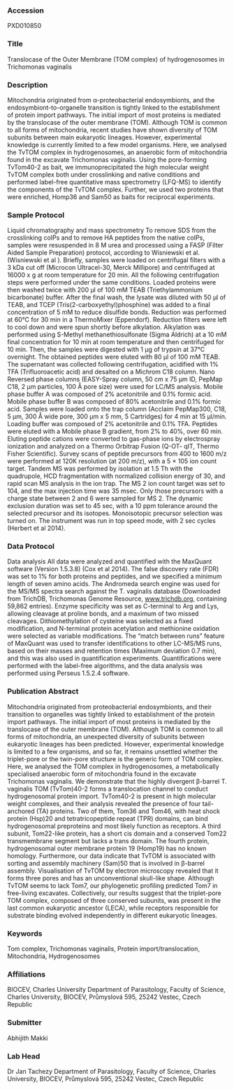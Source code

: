 ### Accession
PXD010850

### Title
Translocase of the Outer Membrane (TOM complex) of hydrogenosomes in Trichomonas vaginalis

### Description
Mitochondria originated from α-proteobacterial endosymbionts, and the endosymbiont-to-organelle transition is tightly linked to the establishment of protein import pathways. The initial import of most proteins is mediated by the translocase of the outer membrane (TOM). Although TOM is common to all forms of mitochondria, recent studies have shown diversity of TOM subunits between main eukaryotic lineages. However, experimental knowledge is currently limited to a few model organisms. Here, we analysed the TvTOM complex in hydrogenosomes, an anaerobic form of mitochondria found in the excavate Trichomonas vaginalis. Using the pore-forming TvTom40-2 as bait, we immunoprecipitated the high molecular weight TvTOM complex both under crosslinking and native conditions and performed label-free quantitative mass spectrometry (LFQ-MS) to identify the components of the TvTOM complex. Further, we used two proteins that were enriched, Homp36 and Sam50 as baits for reciprocal experiments.

### Sample Protocol
Liquid chromatography and mass spectrometry  To remove SDS from the crosslinking coIPs and to remove HA peptides from the native coIPs, samples were resuspended in 8 M urea and processed using a FASP (Filter Aided Sample Preparation) protocol, according to Wisniewski et al. (Wisniewski et al ). Briefly, samples were loaded on centrifugal filters with a 3 kDa cut off (Microcon Ultracel-30, Merck Millipore) and centrifuged at 16000 x g at room temperature for 20 min. All the following centrifugation steps were performed under the same conditions. Loaded proteins were then washed twice with 200 µl of 100 mM TEAB (Triethylammonium bicarbonate) buffer. After the final wash, the lysate was diluted with 50 µl of TEAB, and TCEP (Tris(2-carboxyethyl)phosphine) was added to a final concentration of 5 mM to reduce disulfide bonds. Reduction was performed at 60°C for 30 min in a ThermoMixer (Eppendorf). Reduction filters were left to cool down and were spun shortly before alkylation. Alkylation was performed using S-Methyl methanethiosulfonate (Sigma Aldrich) at a 10 mM final concentration for 10 min at room temperature and then centrifuged for 10 min. Then, the samples were digested with 1 µg of trypsin at 37°C overnight. The obtained peptides were eluted with 80 µl of 100 mM TEAB. The supernatant was collected following centrifugation, acidified with 1% TFA (Trifluoroacetic acid) and desalted on a Michrom C18 column. Nano Reversed phase columns (EASY-Spray column, 50 cm x 75 µm ID, PepMap C18, 2 µm particles, 100 Å pore size) were used for LC/MS analysis. Mobile phase buffer A was composed of 2% acetonitrile and 0.1% formic acid. Mobile phase buffer B was composed of 80% acetonitrile and 0.1% formic acid. Samples were loaded onto the trap column (Acclaim PepMap300, C18, 5 µm, 300 Å wide pore, 300 µm x 5 mm, 5 Cartridges) for 4 min at 15 μl/min. Loading buffer was composed of 2% acetonitrile and 0.1% TFA. Peptides were eluted with a Mobile phase B gradient, from 2% to 40%, over 60 min. Eluting peptide cations were converted to gas-phase ions by electrospray ionization and analyzed on a Thermo Orbitrap Fusion (Q-OT- qIT, Thermo Fisher Scientific). Survey scans of peptide precursors from 400 to 1600 m/z were performed at 120K resolution (at 200 m/z), with a 5 × 105 ion count target. Tandem MS was performed by isolation at 1.5 Th with the quadrupole, HCD fragmentation with normalized collision energy of 30, and rapid scan MS analysis in the ion trap. The MS 2 ion count target was set to 104, and the max injection time was 35 msec. Only those precursors with a charge state between 2 and 6 were sampled for MS 2. The dynamic exclusion duration was set to 45 sec, with a 10 ppm tolerance around the selected precursor and its isotopes. Monoisotopic precursor selection was turned on. The instrument was run in top speed mode, with 2 sec cycles (Herbert et al 2014).

### Data Protocol
Data analysis All data were analyzed and quantified with the MaxQuant software (Version 1.5.3.8) (Cox et al 2014). The false discovery rate (FDR) was set to 1% for both proteins and peptides, and we specified a minimum length of seven amino acids. The Andromeda search engine was used for the MS/MS spectra search against the T. vaginalis database (Downloaded from TrichDB, Trichomonas Genome Resource, www.trichdb.org, containing 59,862 entries). Enzyme specificity was set as C-terminal to Arg and Lys, allowing cleavage at proline bonds, and a maximum of two missed cleavages. Dithiomethylation of cysteine was selected as a fixed modification, and N-terminal protein acetylation and methionine oxidation were selected as variable modifications. The “match between runs” feature of MaxQuant was used to transfer identifications to other LC-MS/MS runs, based on their masses and retention times (Maximum deviation 0.7 min), and this was also used in quantification experiments. Quantifications were performed with the label-free algorithms, and the data analysis was performed using Perseus 1.5.2.4 software.

### Publication Abstract
Mitochondria originated from proteobacterial endosymbionts, and their transition to organelles was tightly linked to establishment of the protein import pathways. The initial import of most proteins is mediated by the translocase of the outer membrane (TOM). Although TOM is common to all forms of mitochondria, an unexpected diversity of subunits between eukaryotic lineages has been predicted. However, experimental knowledge is limited to a few organisms, and so far, it remains unsettled whether the triplet-pore or the twin-pore structure is the generic form of TOM complex. Here, we analysed the TOM complex in hydrogenosomes, a metabolically specialised anaerobic form of mitochondria found in the excavate Trichomonas vaginalis. We demonstrate that the highly divergent &#x3b2;-barrel T. vaginalis TOM (TvTom)40-2 forms a translocation channel to conduct hydrogenosomal protein import. TvTom40-2 is present in high molecular weight complexes, and their analysis revealed the presence of four tail-anchored (TA) proteins. Two of them, Tom36 and Tom46, with heat shock protein (Hsp)20 and tetratricopeptide repeat (TPR) domains, can bind hydrogenosomal preproteins and most likely function as receptors. A third subunit, Tom22-like protein, has a short cis domain and a conserved Tom22 transmembrane segment but lacks a trans domain. The fourth protein, hydrogenosomal outer membrane protein 19 (Homp19) has no known homology. Furthermore, our data indicate that TvTOM is associated with sorting and assembly machinery (Sam)50 that is involved in &#x3b2;-barrel assembly. Visualisation of TvTOM by electron microscopy revealed that it forms three pores and has an unconventional skull-like shape. Although TvTOM seems to lack Tom7, our phylogenetic profiling predicted Tom7 in free-living excavates. Collectively, our results suggest that the triplet-pore TOM complex, composed of three conserved subunits, was present in the last common eukaryotic ancestor (LECA), while receptors responsible for substrate binding evolved independently in different eukaryotic lineages.

### Keywords
Tom complex, Trichomonas vaginalis, Protein import/translocation, Mitochondria, Hydrogenosomes

### Affiliations
BIOCEV, Charles University
Department of Parasitology, Faculty of Science, Charles University, BIOCEV, Průmyslová 595, 25242 Vestec, Czech Republic

### Submitter
Abhijith Makki

### Lab Head
Dr Jan Tachezy
Department of Parasitology, Faculty of Science, Charles University, BIOCEV, Průmyslová 595, 25242 Vestec, Czech Republic


